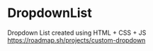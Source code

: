 # DropdownList
Dropdown List created using HTML + CSS + JS
https://roadmap.sh/projects/custom-dropdown
